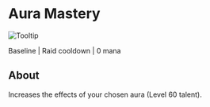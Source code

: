 # Aura Mastery

![Tooltip]()

Baseline | Raid cooldown | 0 mana

## About

Increases the effects of your chosen aura (Level 60 talent).
